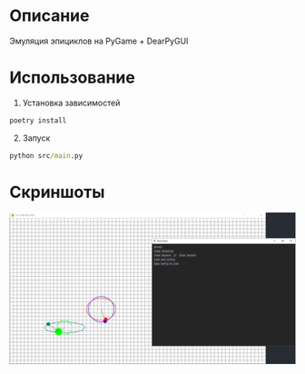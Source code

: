 # Описание

Эмуляция эпициклов на PyGame + DearPyGUI 

# Использование

1. Установка зависимостей
```cmd
poetry install
```

2. Запуск
```cmd
python src/main.py
```

# Скриншоты

![](./static/screenshot.png)

